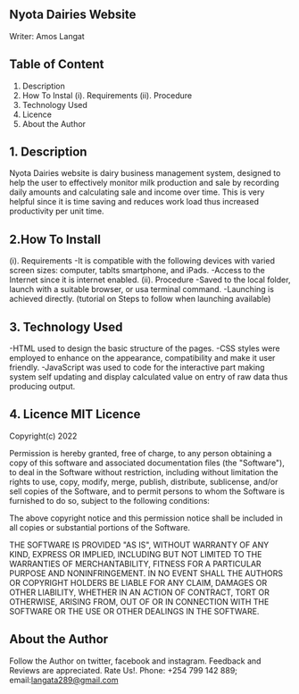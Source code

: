 ## Nyota Dairies Website
Writer: Amos Langat 
## Table of Content
1. Description 
2. How To Instal 
(i). Requirements 
(ii). Procedure
3. Technology Used
4. Licence
5. About the Author
## 1. Description 
Nyota Dairies website is dairy business management system, designed to help the user to effectively monitor milk production and sale by recording daily amounts and calculating sale and income over time. This is very helpful since it is time saving and reduces work load thus increased productivity per unit time.
## 2.How To Install 
(i). Requirements 
-It is compatible with the following devices with varied screen sizes: computer, tablts smartphone, and iPads.
-Access to the Internet since it is internet enabled. 
(ii). Procedure 
-Saved to the local folder, launch with a suitable browser, or usa terminal command.
-Launching is achieved directly. (tutorial on Steps to follow when launching available)

## 3. Technology Used 
-HTML used to design the basic structure of the pages. 
-CSS styles were employed to enhance on the appearance, compatibility and make it user friendly.
-JavaScript was used to code for the interactive part making system self updating and display calculated value on entry of raw data thus producing output.

## 4. Licence MIT Licence

Copyright(c) 2022

Permission is hereby granted, free of charge, to any person obtaining a copy of this software and associated documentation files (the "Software"), to deal in the Software without restriction, including without limitation the rights to use, copy, modify, merge, publish, distribute, sublicense, and/or sell copies of the Software, and to permit persons to whom the Software is furnished to do so, subject to the following conditions:

The above copyright notice and this permission notice shall be included in all copies or substantial portions of the Software.

THE SOFTWARE IS PROVIDED "AS IS", WITHOUT WARRANTY OF ANY KIND, EXPRESS OR IMPLIED, INCLUDING BUT NOT LIMITED TO THE WARRANTIES OF MERCHANTABILITY, FITNESS FOR A PARTICULAR PURPOSE AND NONINFRINGEMENT. IN NO EVENT SHALL THE AUTHORS OR COPYRIGHT HOLDERS BE LIABLE FOR ANY CLAIM, DAMAGES OR OTHER LIABILITY, WHETHER IN AN ACTION OF CONTRACT, TORT OR OTHERWISE, ARISING FROM, OUT OF OR IN CONNECTION WITH THE SOFTWARE OR THE USE OR OTHER DEALINGS IN THE SOFTWARE.

## About the Author 
Follow the Author on twitter, facebook and instagram. Feedback and Reviews are appreciated. Rate Us!. Phone: +254 799 142 889; email:langata289@gmail.com